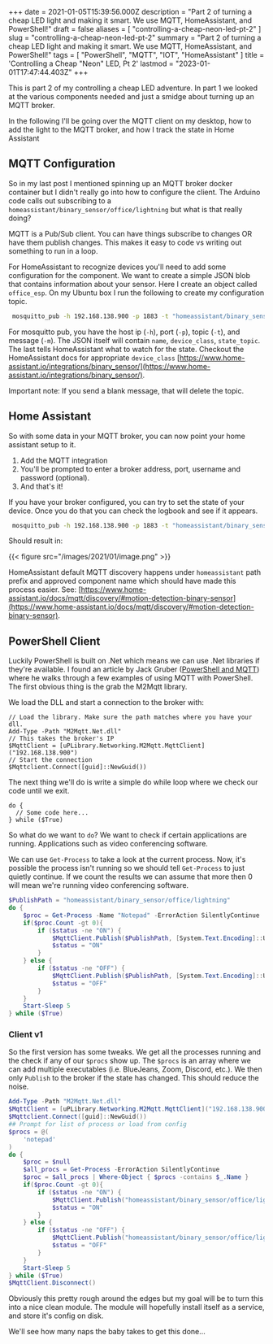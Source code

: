 +++
date = 2021-01-05T15:39:56.000Z
description = "Part 2 of turning a cheap LED light and making it smart. We use MQTT, HomeAssistant, and PowerShell!"
draft = false
aliases = [ "controlling-a-cheap-neon-led-pt-2" ]
slug = "controlling-a-cheap-neon-led-pt-2"
summary = "Part 2 of turning a cheap LED light and making it smart. We use MQTT, HomeAssistant, and PowerShell!"
tags = [ "PowerShell", "MQTT", "IOT", "HomeAssistant" ]
title = 'Controlling a Cheap "Neon" LED, Pt 2'
lastmod = "2023-01-01T17:47:44.403Z"
+++


This is part 2 of my controlling a cheap LED adventure. In part 1 we looked at
the various components needed and just a smidge about turning up an MQTT broker.

In the following I'll be going over the MQTT client on my desktop, how to add
the light to the MQTT broker, and how I track the state in Home Assistant

## MQTT Configuration

So in my last post I mentioned spinning up an MQTT broker docker container but I
didn't really go into how to configure the client. The Arduino code calls out
subscribing to a `homeassistant/binary_sensor/office/lightning` but what is that
really doing?

MQTT is a Pub/Sub client. You can have things subscribe to changes OR have them
publish changes. This makes it easy to code vs writing out something to run in a
loop.

For HomeAssistant to recognize devices you'll need to add some configuration for
the component. We want to create a simple JSON blob that contains information
about your sensor. Here I create an object called `office_esp`. On my Ubuntu box
I run the following to create my configuration topic.

```bash
 mosquitto_pub -h 192.168.138.900 -p 1883 -t "homeassistant/binary_sensor/office/config" -m '{"name": "office_esp", "device_class": "light", "state_topic": "homeassistant/binary_sensor/office/lightning"}'
```

For mosquitto pub, you have the host ip (`-h`), port (`-p`), topic (`-t`), and
message (`-m`). The JSON itself will contain `name`, `device_class`,
`state_topic`. The last tells HomeAssistant what to watch for the state.
Checkout the HomeAssistant docs for appropriate `device_class`
[https://www.home-assistant.io/integrations/binary_sensor/](https://www.home-assistant.io/integrations/binary_sensor/).

Important note: If you send a blank message, that will delete the topic.

## Home Assistant

So with some data in your MQTT broker, you can now point your home assistant
setup to it.

1. Add the MQTT integration
2. You'll be prompted to enter a broker address, port, username and password
   (optional).
3. And that's it!

If you have your broker configured, you can try to set the state of your device.
Once you do that you can check the logbook and see if it appears.

```bash
 mosquitto_pub -h 192.168.138.900 -p 1883 -t "homeassistant/binary_sensor/office/lightning" -m "ON"
```

Should result in:

{{< figure src="/images/2021/01/image.png" >}}

HomeAssistant default MQTT discovery happens under `homeassistant` path prefix
and approved component name which should have made this process easier. See:
[https://www.home-assistant.io/docs/mqtt/discovery/#motion-detection-binary-sensor](https://www.home-assistant.io/docs/mqtt/discovery/#motion-detection-binary-sensor).

## PowerShell Client

Luckily PowerShell is built on .Net which means we can use .Net libraries if
they're available. I found an article by Jack Gruber
([PowerShell and MQTT](https://jackgruber.github.io/2019-06-05-ps-mqtt/)) where
he walks through a few examples of using MQTT with PowerShell. The first obvious
thing is the grab the M2Mqtt library.

We load the DLL and start a connection to the broker with:

```
// Load the library. Make sure the path matches where you have your dll.
Add-Type -Path "M2Mqtt.Net.dll"
// This takes the broker's IP
$MqttClient = [uPLibrary.Networking.M2Mqtt.MqttClient]("192.168.138.900")
// Start the connection
$Mqttclient.Connect([guid]::NewGuid())
```

The next thing we'll do is write a simple do while loop where we check our code
until we exit.

```
do {
  // Some code here...
} while ($True)
```

So what do we want to `do`? We want to check if certain applications are
running. Applications such as video conferencing software.

We can use `Get-Process` to take a look at the current process. Now, it's
possible the process isn't running so we should tell `Get-Process` to just
quietly continue. If we count the results we can assume that more then 0 will
mean we're running video conferencing software.

```powershell
$PublishPath = "homeassistant/binary_sensor/office/lightning"
do {
    $proc = Get-Process -Name "Notepad" -ErrorAction SilentlyContinue
    if($proc.Count -gt 0){
        if ($status -ne "ON") {
            $MqttClient.Publish($PublishPath, [System.Text.Encoding]::UTF8.GetBytes("ON"))
            $status = "ON"
        }
    } else {
        if ($status -ne "OFF") {
            $MqttClient.Publish($PublishPath, [System.Text.Encoding]::UTF8.GetBytes("OFF"))
            $status = "OFF"
        }
    }
    Start-Sleep 5
} while ($True)
```

### Client v1

So the first version has some tweaks. We get all the processes running and the
check if any of our `$procs` show up. The `$procs` is an array where we can add
multiple executables (i.e. BlueJeans, Zoom, Discord, etc.). We then only
`Publish` to the broker if the state has changed. This should reduce the noise.

```powershell
Add-Type -Path "M2Mqtt.Net.dll"
$MqttClient = [uPLibrary.Networking.M2Mqtt.MqttClient]("192.168.138.900")
$Mqttclient.Connect([guid]::NewGuid())
## Prompt for list of process or load from config
$procs = @(
    'notepad'
)
do {
    $proc = $null
    $all_procs = Get-Process -ErrorAction SilentlyContinue
    $proc = $all_procs | Where-Object { $procs -contains $_.Name }
    if($proc.Count -gt 0){
        if ($status -ne "ON") {
            $MqttClient.Publish("homeassistant/binary_sensor/office/lightning", [System.Text.Encoding]::UTF8.GetBytes("ON"))
            $status = "ON"
        }
    } else {
        if ($status -ne "OFF") {
            $MqttClient.Publish("homeassistant/binary_sensor/office/lightning", [System.Text.Encoding]::UTF8.GetBytes("OFF"))
            $status = "OFF"
        }
    }
    Start-Sleep 5
} while ($True)
$MqttClient.Disconnect()
```

Obviously this pretty rough around the edges but my goal will be to turn this
into a nice clean module. The module will hopefully install itself as a service,
and store it's config on disk.

We'll see how many naps the baby takes to get this done...
